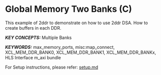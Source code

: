 Global Memory Two Banks (C)
======================

This example of 2ddr to demonstrate on how to use 2ddr DSA. How to create buffers in each DDR.

***KEY CONCEPTS:*** Multiple Banks

***KEYWORDS:*** max_memory_ports, misc:map_connect, XCL_MEM_DDR_BANK0, XCL_MEM_DDR_BANK1, XCL_MEM_DDR_BANKx, HLS Interface m_axi bundle


For Setup instructions, please refer: [setup.md][]

[setup.md]: setup.md

